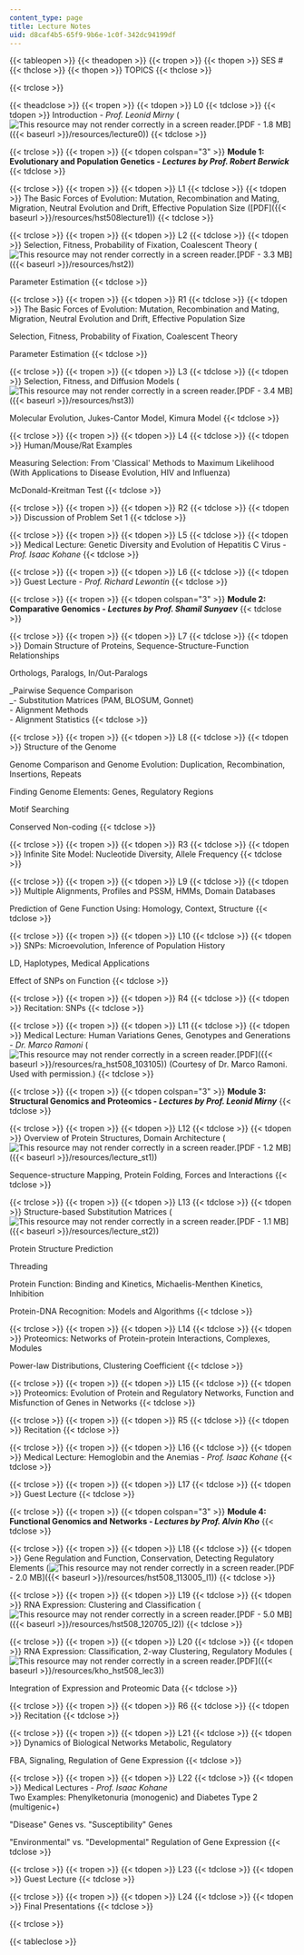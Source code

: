 ```yaml
---
content_type: page
title: Lecture Notes
uid: d8caf4b5-65f9-9b6e-1c0f-342dc94199df
---
```


{{< tableopen >}}
{{< theadopen >}}
{{< tropen >}}
{{< thopen >}}
SES #
{{< thclose >}}
{{< thopen >}}
TOPICS
{{< thclose >}}

{{< trclose >}}

{{< theadclose >}}
{{< tropen >}}
{{< tdopen >}}
L0
{{< tdclose >}}
{{< tdopen >}}
Introduction - _Prof. Leonid Mirny_ (![This resource may not render correctly in a screen reader.](/images/inacessible.gif)[PDF - 1.8 MB]({{< baseurl >}}/resources/lecture0))
{{< tdclose >}}

{{< trclose >}}
{{< tropen >}}
{{< tdopen colspan="3" >}}
**Module 1: Evolutionary and Population Genetics - _Lectures by Prof. Robert Berwick_**
{{< tdclose >}}

{{< trclose >}}
{{< tropen >}}
{{< tdopen >}}
L1
{{< tdclose >}}
{{< tdopen >}}
The Basic Forces of Evolution: Mutation, Recombination and Mating, Migration, Neutral Evolution and Drift, Effective Population Size ([PDF]({{< baseurl >}}/resources/hst508lecture1))
{{< tdclose >}}

{{< trclose >}}
{{< tropen >}}
{{< tdopen >}}
L2
{{< tdclose >}}
{{< tdopen >}}
Selection, Fitness, Probability of Fixation, Coalescent Theory (![This resource may not render correctly in a screen reader.](/images/inacessible.gif)[PDF - 3.3 MB]({{< baseurl >}}/resources/hst2))  
  
Parameter Estimation
{{< tdclose >}}

{{< trclose >}}
{{< tropen >}}
{{< tdopen >}}
R1
{{< tdclose >}}
{{< tdopen >}}
The Basic Forces of Evolution: Mutation, Recombination and Mating, Migration, Neutral Evolution and Drift, Effective Population Size  
  
Selection, Fitness, Probability of Fixation, Coalescent Theory  
  
Parameter Estimation
{{< tdclose >}}

{{< trclose >}}
{{< tropen >}}
{{< tdopen >}}
L3
{{< tdclose >}}
{{< tdopen >}}
Selection, Fitness, and Diffusion Models (![This resource may not render correctly in a screen reader.](/images/inacessible.gif)[PDF - 3.4 MB]({{< baseurl >}}/resources/hst3))  
  
Molecular Evolution, Jukes-Cantor Model, Kimura Model
{{< tdclose >}}

{{< trclose >}}
{{< tropen >}}
{{< tdopen >}}
L4
{{< tdclose >}}
{{< tdopen >}}
Human/Mouse/Rat Examples  
  
Measuring Selection: From 'Classical' Methods to Maximum Likelihood (With Applications to Disease Evolution, HIV and Influenza)  
  
McDonald-Kreitman Test
{{< tdclose >}}

{{< trclose >}}
{{< tropen >}}
{{< tdopen >}}
R2
{{< tdclose >}}
{{< tdopen >}}
Discussion of Problem Set 1
{{< tdclose >}}

{{< trclose >}}
{{< tropen >}}
{{< tdopen >}}
L5
{{< tdclose >}}
{{< tdopen >}}
Medical Lecture: Genetic Diversity and Evolution of Hepatitis C Virus - _Prof. Isaac Kohane_
{{< tdclose >}}

{{< trclose >}}
{{< tropen >}}
{{< tdopen >}}
L6
{{< tdclose >}}
{{< tdopen >}}
Guest Lecture - _Prof. Richard Lewontin_
{{< tdclose >}}

{{< trclose >}}
{{< tropen >}}
{{< tdopen colspan="3" >}}
**Module 2: Comparative Genomics - _Lectures by Prof. Shamil Sunyaev_**
{{< tdclose >}}

{{< trclose >}}
{{< tropen >}}
{{< tdopen >}}
L7
{{< tdclose >}}
{{< tdopen >}}
Domain Structure of Proteins, Sequence-Structure-Function Relationships  
  
Orthologs, Paralogs, In/Out-Paralogs  
  
_Pairwise Sequence Comparison  
_\- Substitution Matrices (PAM, BLOSUM, Gonnet)  
\- Alignment Methods  
\- Alignment Statistics
{{< tdclose >}}

{{< trclose >}}
{{< tropen >}}
{{< tdopen >}}
L8
{{< tdclose >}}
{{< tdopen >}}
Structure of the Genome  
  
Genome Comparison and Genome Evolution: Duplication, Recombination, Insertions, Repeats  
  
Finding Genome Elements: Genes, Regulatory Regions  
  
Motif Searching  
  
Conserved Non-coding
{{< tdclose >}}

{{< trclose >}}
{{< tropen >}}
{{< tdopen >}}
R3
{{< tdclose >}}
{{< tdopen >}}
Infinite Site Model: Nucleotide Diversity, Allele Frequency
{{< tdclose >}}

{{< trclose >}}
{{< tropen >}}
{{< tdopen >}}
L9
{{< tdclose >}}
{{< tdopen >}}
Multiple Alignments, Profiles and PSSM, HMMs, Domain Databases  
  
Prediction of Gene Function Using: Homology, Context, Structure
{{< tdclose >}}

{{< trclose >}}
{{< tropen >}}
{{< tdopen >}}
L10
{{< tdclose >}}
{{< tdopen >}}
SNPs: Microevolution, Inference of Population History  
  
LD, Haplotypes, Medical Applications  
  
Effect of SNPs on Function
{{< tdclose >}}

{{< trclose >}}
{{< tropen >}}
{{< tdopen >}}
R4
{{< tdclose >}}
{{< tdopen >}}
Recitation: SNPs
{{< tdclose >}}

{{< trclose >}}
{{< tropen >}}
{{< tdopen >}}
L11
{{< tdclose >}}
{{< tdopen >}}
Medical Lecture: Human Variations Genes, Genotypes and Generations - _Dr. Marco Ramoni_ (![This resource may not render correctly in a screen reader.](/images/inacessible.gif)[PDF]({{< baseurl >}}/resources/ra_hst508_103105)) (Courtesy of Dr. Marco Ramoni. Used with permission.)
{{< tdclose >}}

{{< trclose >}}
{{< tropen >}}
{{< tdopen colspan="3" >}}
**Module 3: Structural Genomics and Proteomics - _Lectures by Prof. Leonid Mirny_**
{{< tdclose >}}

{{< trclose >}}
{{< tropen >}}
{{< tdopen >}}
L12
{{< tdclose >}}
{{< tdopen >}}
Overview of Protein Structures, Domain Architecture (![This resource may not render correctly in a screen reader.](/images/inacessible.gif)[PDF - 1.2 MB]({{< baseurl >}}/resources/lecture_st1))  
  
Sequence-structure Mapping, Protein Folding, Forces and Interactions
{{< tdclose >}}

{{< trclose >}}
{{< tropen >}}
{{< tdopen >}}
L13
{{< tdclose >}}
{{< tdopen >}}
Structure-based Substitution Matrices (![This resource may not render correctly in a screen reader.](/images/inacessible.gif)[PDF - 1.1 MB]({{< baseurl >}}/resources/lecture_st2))  
  
Protein Structure Prediction  
  
Threading  
  
Protein Function: Binding and Kinetics, Michaelis-Menthen Kinetics, Inhibition  
  
Protein-DNA Recognition: Models and Algorithms
{{< tdclose >}}

{{< trclose >}}
{{< tropen >}}
{{< tdopen >}}
L14
{{< tdclose >}}
{{< tdopen >}}
Proteomics: Networks of Protein-protein Interactions, Complexes, Modules  
  
Power-law Distributions, Clustering Coefficient
{{< tdclose >}}

{{< trclose >}}
{{< tropen >}}
{{< tdopen >}}
L15
{{< tdclose >}}
{{< tdopen >}}
Proteomics: Evolution of Protein and Regulatory Networks, Function and Misfunction of Genes in Networks
{{< tdclose >}}

{{< trclose >}}
{{< tropen >}}
{{< tdopen >}}
R5
{{< tdclose >}}
{{< tdopen >}}
Recitation
{{< tdclose >}}

{{< trclose >}}
{{< tropen >}}
{{< tdopen >}}
L16
{{< tdclose >}}
{{< tdopen >}}
Medical Lecture: Hemoglobin and the Anemias - _Prof. Isaac Kohane_
{{< tdclose >}}

{{< trclose >}}
{{< tropen >}}
{{< tdopen >}}
L17
{{< tdclose >}}
{{< tdopen >}}
Guest Lecture
{{< tdclose >}}

{{< trclose >}}
{{< tropen >}}
{{< tdopen colspan="3" >}}
**Module 4: Functional Genomics and Networks - _Lectures by Prof. Alvin Kho_**
{{< tdclose >}}

{{< trclose >}}
{{< tropen >}}
{{< tdopen >}}
L18
{{< tdclose >}}
{{< tdopen >}}
Gene Regulation and Function, Conservation, Detecting Regulatory Elements (![This resource may not render correctly in a screen reader.](/images/inacessible.gif)[PDF - 2.0 MB]({{< baseurl >}}/resources/hst508_113005_l1))
{{< tdclose >}}

{{< trclose >}}
{{< tropen >}}
{{< tdopen >}}
L19
{{< tdclose >}}
{{< tdopen >}}
RNA Expression: Clustering and Classification (![This resource may not render correctly in a screen reader.](/images/inacessible.gif)[PDF - 5.0 MB]({{< baseurl >}}/resources/hst508_120705_l2))
{{< tdclose >}}

{{< trclose >}}
{{< tropen >}}
{{< tdopen >}}
L20
{{< tdclose >}}
{{< tdopen >}}
RNA Expression: Classification, 2-way Clustering, Regulatory Modules (![This resource may not render correctly in a screen reader.](/images/inacessible.gif)[PDF]({{< baseurl >}}/resources/kho_hst508_lec3))  
  
Integration of Expression and Proteomic Data
{{< tdclose >}}

{{< trclose >}}
{{< tropen >}}
{{< tdopen >}}
R6
{{< tdclose >}}
{{< tdopen >}}
Recitation
{{< tdclose >}}

{{< trclose >}}
{{< tropen >}}
{{< tdopen >}}
L21
{{< tdclose >}}
{{< tdopen >}}
Dynamics of Biological Networks Metabolic, Regulatory  
  
FBA, Signaling, Regulation of Gene Expression
{{< tdclose >}}

{{< trclose >}}
{{< tropen >}}
{{< tdopen >}}
L22
{{< tdclose >}}
{{< tdopen >}}
Medical Lectures - _Prof. Isaac Kohane_  
Two Examples: Phenylketonuria (monogenic) and Diabetes Type 2 (multigenic+)  
  
"Disease" Genes vs. "Susceptibility" Genes  
  
"Environmental" vs. "Developmental" Regulation of Gene Expression
{{< tdclose >}}

{{< trclose >}}
{{< tropen >}}
{{< tdopen >}}
L23
{{< tdclose >}}
{{< tdopen >}}
Guest Lecture
{{< tdclose >}}

{{< trclose >}}
{{< tropen >}}
{{< tdopen >}}
L24
{{< tdclose >}}
{{< tdopen >}}
Final Presentations
{{< tdclose >}}

{{< trclose >}}

{{< tableclose >}}